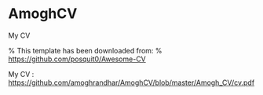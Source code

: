 # AmoghCV
My CV

% This template has been downloaded from:
% https://github.com/posquit0/Awesome-CV

My CV : https://github.com/amoghrandhar/AmoghCV/blob/master/Amogh_CV/cv.pdf
